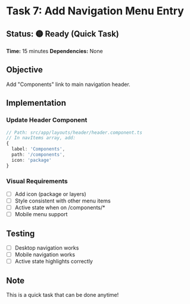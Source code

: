 # Task 7: Add Navigation Menu Entry

## Status: 🟡 Ready (Quick Task)
**Time:** 15 minutes
**Dependencies:** None

## Objective
Add "Components" link to main navigation header.

## Implementation

### Update Header Component
```typescript
// Path: src/app/layouts/header/header.component.ts
// In navItems array, add:
{
  label: 'Components',
  path: '/components',
  icon: 'package'
}
```

### Visual Requirements
- [ ] Add icon (package or layers)
- [ ] Style consistent with other menu items
- [ ] Active state when on /components/*
- [ ] Mobile menu support

## Testing
- [ ] Desktop navigation works
- [ ] Mobile navigation works
- [ ] Active state highlights correctly

## Note
This is a quick task that can be done anytime!
